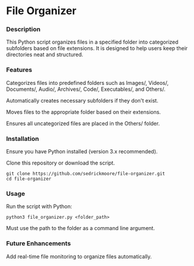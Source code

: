# File Organizer

### Description

This Python script organizes files in a specified folder into categorized subfolders based on file extensions. It is designed to help users keep their directories neat and structured.

### Features

Categorizes files into predefined folders such as Images/, Videos/, Documents/, Audio/, Archives/, Code/, Executables/, and Others/.

Automatically creates necessary subfolders if they don't exist.

Moves files to the appropriate folder based on their extensions.

Ensures all uncategorized files are placed in the Others/ folder.

### Installation

Ensure you have Python installed (version 3.x recommended).

Clone this repository or download the script.

```
git clone https://github.com/sedrickmoore/file-organizer.git
cd file-organizer
```
### Usage

Run the script with Python:

`python3 file_organizer.py <folder_path>`

Must use the path to the folder as a command line argument.

### Future Enhancements

Add real-time file monitoring to organize files automatically.